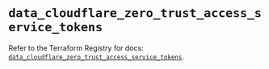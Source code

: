 # `data_cloudflare_zero_trust_access_service_tokens`

Refer to the Terraform Registry for docs: [`data_cloudflare_zero_trust_access_service_tokens`](https://registry.terraform.io/providers/cloudflare/cloudflare/5.1.0/docs/data-sources/zero_trust_access_service_tokens).
